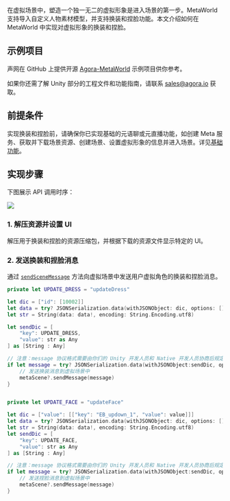 在虚拟场景中，塑造一个独一无二的虚拟形象是进入场景的第一步。MetaWorld 支持导入自定义人物素材模型，并支持换装和捏脸功能。本文介绍如何在 MetaWorld 中实现对虚拟形象的换装和捏脸。

## 示例项目

声网在 GitHub 上提供开源 [Agora-MetaWorld](https://github.com/AgoraIO-Community/Agora-MetaWorld/tree/dev_metasdk1.0) 示例项目供你参考。

如果你还需了解 Unity 部分的工程文件和功能指南，请联系 [sales@agora.io](mailto:sales@agora.io) 获取。


## 前提条件

实现换装和捏脸前，请确保你已实现基础的元语聊或元直播功能，如创建 Meta 服务、获取并下载场景资源、创建场景、设置虚拟形象的信息并进入场景。详见[基础功能](https://docs.agora.io/cn/metaworld/mw_integration_metachat_ios?platform=All%20Platforms)。

## 实现步骤

下图展示 API 调用时序：

![](https://web-cdn.agora.io/docs-files/1688114645529)

### 1. 解压资源并设置 UI

解压用于换装和捏脸的资源压缩包，并根据下载的资源文件显示特定的 UI。

### 2. 发送换装和捏脸消息

通过 [`sendSceneMessage`](/mw_api_ref_ios?platform=All%20Platforms#sendscenemessage) 方法向虚拟场景中发送用户虚拟角色的换装和捏脸消息。

```swift
private let UPDATE_DRESS = "updateDress"

let dic = ["id": [10002]]
let data = try? JSONSerialization.data(withJSONObject: dic, options: [])
let str = String(data: data!, encoding: String.Encoding.utf8)

let sendDic = [
    "key": UPDATE_DRESS,
    "value": str as Any
] as [String : Any]

// 注意：message 协议格式需要由你们的 Unity 开发人员和 Native 开发人员协商后规定
if let message = try? JSONSerialization.data(withJSONObject:sendDic, options: .fragmentsAllowed) {
    // 发送换装消息到虚拟场景中
    metaScene?.sendMessage(message)
}


private let UPDATE_FACE = "updateFace"

let dic = ["value": [["key": "EB_updown_1", "value": value]]]
let data = try? JSONSerialization.data(withJSONObject: dic, options: [])
let str = String(data: data!, encoding: String.Encoding.utf8)
let sendDic = [
    "key": UPDATE_FACE,
    "value": str as Any
] as [String : Any]

// 注意：message 协议格式需要由你们的 Unity 开发人员和 Native 开发人员协商后规定
if let message = try? JSONSerialization.data(withJSONObject:sendDic, options: .fragmentsAllowed) {
    // 发送捏脸消息到虚拟场景中
    metaScene?.sendMessage(message)
}
```